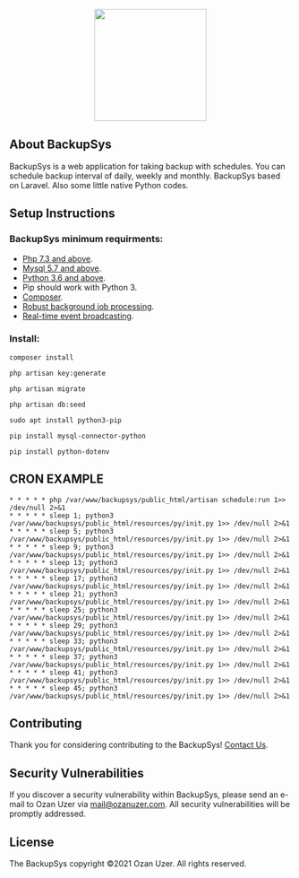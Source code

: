 <p align="center"><a href="https://laravel.com" target="_blank"><img src="https://backupsys.fikirkasabasi.com/logo.png" width="200"></a></p>


## About BackupSys

BackupSys is a web application for taking backup with schedules. You can schedule backup interval of daily, weekly and monthly. BackupSys based on Laravel. Also some little native Python codes.

## Setup Instructions

### BackupSys minimum requirments:

- [Php 7.3 and above](https://php.net).
- [Mysql 5.7 and above](https://mysql.com).
- [Python 3.6 and above](https://python.org).
- Pip should work with Python 3.
- [Composer](https://getcomposer.org).
- [Robust background job processing](https://laravel.com/docs/queues).
- [Real-time event broadcasting](https://laravel.com/docs/broadcasting).

### Install:

```
composer install
```
```
php artisan key:generate
```
```
php artisan migrate
```
```
php artisan db:seed
```
```
sudo apt install python3-pip
```
```
pip install mysql-connector-python
```
```
pip install python-dotenv
```

## CRON EXAMPLE
```
* * * * * php /var/www/backupsys/public_html/artisan schedule:run 1>> /dev/null 2>&1
* * * * * sleep 1; python3 /var/www/backupsys/public_html/resources/py/init.py 1>> /dev/null 2>&1
* * * * * sleep 5; python3 /var/www/backupsys/public_html/resources/py/init.py 1>> /dev/null 2>&1
* * * * * sleep 9; python3 /var/www/backupsys/public_html/resources/py/init.py 1>> /dev/null 2>&1
* * * * * sleep 13; python3 /var/www/backupsys/public_html/resources/py/init.py 1>> /dev/null 2>&1
* * * * * sleep 17; python3 /var/www/backupsys/public_html/resources/py/init.py 1>> /dev/null 2>&1
* * * * * sleep 21; python3 /var/www/backupsys/public_html/resources/py/init.py 1>> /dev/null 2>&1
* * * * * sleep 25; python3 /var/www/backupsys/public_html/resources/py/init.py 1>> /dev/null 2>&1
* * * * * sleep 29; python3 /var/www/backupsys/public_html/resources/py/init.py 1>> /dev/null 2>&1
* * * * * sleep 33; python3 /var/www/backupsys/public_html/resources/py/init.py 1>> /dev/null 2>&1
* * * * * sleep 37; python3 /var/www/backupsys/public_html/resources/py/init.py 1>> /dev/null 2>&1
* * * * * sleep 41; python3 /var/www/backupsys/public_html/resources/py/init.py 1>> /dev/null 2>&1
* * * * * sleep 45; python3 /var/www/backupsys/public_html/resources/py/init.py 1>> /dev/null 2>&1
```

## Contributing

Thank you for considering contributing to the BackupSys! [Contact Us](mailto:mail@ozanuzer.com).

## Security Vulnerabilities

If you discover a security vulnerability within BackupSys, please send an e-mail to Ozan Uzer via [mail@ozanuzer.com](mailto:mail@ozanuzer.com). All security vulnerabilities will be promptly addressed.

## License

The BackupSys copyright ©2021 Ozan Uzer. All rights reserved.
